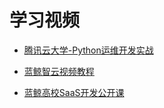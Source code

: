 # 学习视频

- [腾讯云大学-Python运维开发实战](https://cloud.tencent.com/edu/learning/major-100008)

- [蓝鲸智云视频教程](https://bk.tencent.com/docs/video/6.0)

- [蓝鲸高校SaaS开发公开课](https://ke.qq.com/course/452904?taid=3992885066656040)

